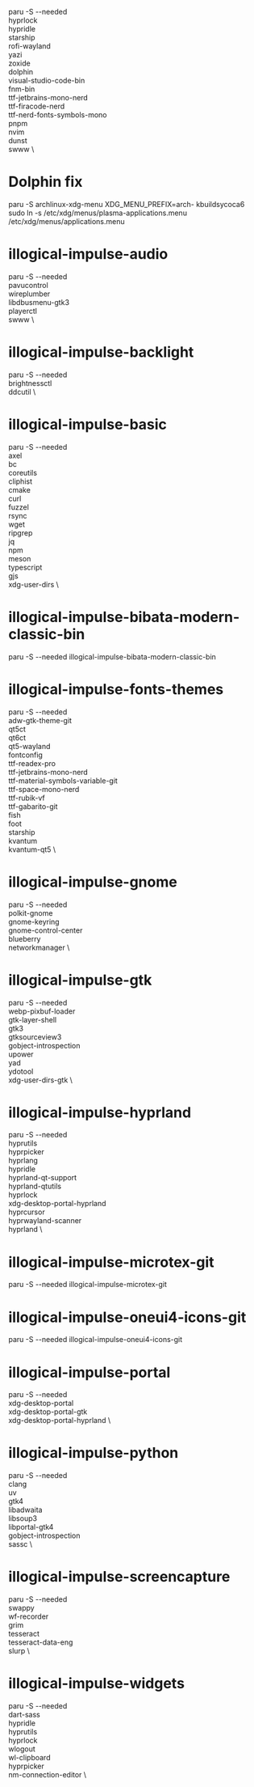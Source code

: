 paru -S --needed \
hyprlock \
hypridle \
starship \
rofi-wayland \
yazi \
zoxide \
dolphin \
visual-studio-code-bin \
fnm-bin \
ttf-jetbrains-mono-nerd \
ttf-firacode-nerd \
ttf-nerd-fonts-symbols-mono \
pnpm \
nvim \
dunst \
swww \

# Dolphin fix

paru -S archlinux-xdg-menu
XDG_MENU_PREFIX=arch- kbuildsycoca6
sudo ln -s /etc/xdg/menus/plasma-applications.menu /etc/xdg/menus/applications.menu


# illogical-impulse-audio

paru -S --needed \
pavucontrol \
wireplumber \
libdbusmenu-gtk3 \
playerctl \
swww \

# illogical-impulse-backlight

paru -S --needed \
brightnessctl \
ddcutil \

# illogical-impulse-basic

paru -S --needed \
axel \
bc \
coreutils \
cliphist \
cmake \
curl \
fuzzel \
rsync \
wget \
ripgrep \
jq \
npm \
meson \
typescript \
gjs \
xdg-user-dirs \

# illogical-impulse-bibata-modern-classic-bin

paru -S --needed illogical-impulse-bibata-modern-classic-bin

# illogical-impulse-fonts-themes

paru -S --needed \
adw-gtk-theme-git \
qt5ct \
qt6ct \
qt5-wayland \
fontconfig \
ttf-readex-pro \
ttf-jetbrains-mono-nerd \
ttf-material-symbols-variable-git \
ttf-space-mono-nerd \
ttf-rubik-vf \
ttf-gabarito-git \
fish \
foot \
starship \
kvantum \
kvantum-qt5 \

# illogical-impulse-gnome

paru -S --needed \
polkit-gnome \
gnome-keyring \
gnome-control-center \
blueberry \
networkmanager \

# illogical-impulse-gtk

paru -S --needed \
webp-pixbuf-loader \
gtk-layer-shell \
gtk3 \
gtksourceview3 \
gobject-introspection \
upower \
yad \
ydotool \
xdg-user-dirs-gtk \

# illogical-impulse-hyprland

paru -S --needed \
hyprutils \
hyprpicker \
hyprlang \
hypridle \
hyprland-qt-support \
hyprland-qtutils \
hyprlock \
xdg-desktop-portal-hyprland \
hyprcursor \
hyprwayland-scanner \
hyprland \

# illogical-impulse-microtex-git

paru -S --needed illogical-impulse-microtex-git

# illogical-impulse-oneui4-icons-git

paru -S --needed illogical-impulse-oneui4-icons-git

# illogical-impulse-portal

paru -S --needed \
xdg-desktop-portal \
xdg-desktop-portal-gtk \
xdg-desktop-portal-hyprland \

# illogical-impulse-python

paru -S --needed \
clang \
uv \
gtk4 \
libadwaita \
libsoup3 \
libportal-gtk4 \
gobject-introspection \
sassc \

# illogical-impulse-screencapture

paru -S --needed \
swappy \
wf-recorder \
grim \
tesseract \
tesseract-data-eng \
slurp \

# illogical-impulse-widgets

paru -S --needed \
dart-sass \
hypridle \
hyprutils \
hyprlock \
wlogout \
wl-clipboard \
hyprpicker \
nm-connection-editor \

